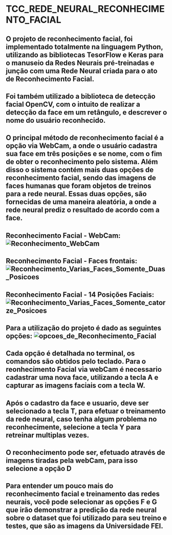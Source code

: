 # TCC_REDE_NEURAL_RECONHECIMENTO_FACIAL

## O projeto de reconhecimento facial, foi implementado totalmente na linguagem Python, utilizando as bibliotecas TesorFlow e Keras para o manuseio da Redes Neurais pré-treinadas e junção com uma Rede Neural criada para o ato de Reconhecimento Facial.

## Foi também utilizado a biblioteca de detecção facial OpenCV, com o intuito de realizar a detecção da face em um retângulo, e descrever o nome do usuário reconhecido.

## O principal método de reconhecimento facial é a opção via WebCam, a onde o usuário cadastra sua face em três posições e se nome, com o fim de obter o reconhecimento pelo sistema. Além disso o sistema contém mais duas opções de reconhecimento facial, sendo das imagens de faces humanas que foram objetos de treinos para a rede neural. Essas duas opções, são fornecidas de uma maneira aleatória, a onde a rede neural prediz o resultado de acordo com a face. 


## Reconhecimento Facial - WebCam:![Reconhecimento_WebCam](https://user-images.githubusercontent.com/64969135/200305609-304c5f79-aab5-425a-b892-2c9fcaf09a31.png)

## Reconhecimento Facial - Faces frontais: ![Reconhecimento_Varias_Faces_Somente_Duas_Posicoes](https://user-images.githubusercontent.com/64969135/200306021-605bbd64-304b-422e-a5f4-756c4145549f.png)

## Reconhecimento Facial - 14 Posições Faciais: ![Reconhecimento_Varias_Faces_Somente_catorze_Posicoes](https://user-images.githubusercontent.com/64969135/200306225-2ce2044f-1041-44ee-9b30-093c52441e25.png)

## Para a utilização do projeto é dado as seguintes opções: ![opcoes_de_Reconhecimento_Facial](https://user-images.githubusercontent.com/64969135/200312943-fddf432f-18ee-4050-a0cc-9889e5273ce7.png)

## Cada opção é detalhada no terminal, os comandos são obtidos pelo teclado. Para o reonhecimento Facial via webCam é necessario cadastrar uma nova face, utilizando a tecla A e capturar as imagens faciais com a tecla W.

## Após o cadastro da face e usuario, deve ser selecionado a tecla T, para efetuar o treinamento da rede neural, caso tenha algum problema no reconhecimente, selecione a tecla Y para retreinar multiplas vezes.

## O reconhecimento pode ser, efetuado através de imagens tiradas pela webCam, para isso selecione a opção D

## Para entender um pouco mais do reconhecimento facial e treinamento das redes neurais, você pode selecionar as opções F e G que irão demonstrar a predição da rede neural sobre o dataset que foi utilizado para seu treino e testes, que são as imagens da Universidade FEI.

